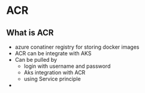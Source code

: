 # ACR

## What is ACR

- azure conatiner registry for storing docker images
- ACR can be integrate with AKS
- Can be pulled by
  - login with username and password
  - Aks integration with ACR
  - using Service principle
- 
